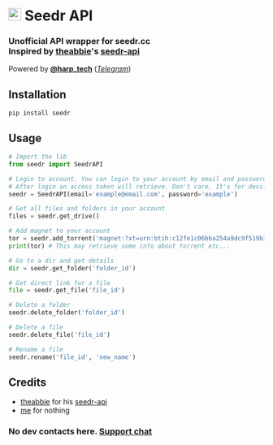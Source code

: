 # <img src="https://graph.org/file/567afbf357f1ecbe98376.png" alt="seedr" height="25px"> Seedr API

### Unofficial API wrapper for seedr.cc <br> Inspired by [theabbie](https://github.com/theabbie)'s [**seedr-api**](https://github.com/theabbie/seedr-api)

Powered by [**@harp_tech**](https://github.com/harptechorg) ([_Telegram_](https://t.me/harp_tech))

## Installation

```
pip install seedr
```

## Usage

```py
# Import the lib
from seedr import SeedrAPI

# Login to account. You can login to your account by email and password or via access token.
# After login an access token will retrieve. Don't care, It's for devs.
seedr = SeedrAPI(email='example@email.com', password='example')

# Get all files and folders in your account
files = seedr.get_drive()

# Add magnet to your account
tor = seedr.add_torrent('magnet:?xt=urn:btih:c12fe1c06bba254a9dc9f519b335aa7c1367a88a')
print(tor) # This may retrieve some info about torrent etc...

# Go to a dir and get details
dir = seedr.get_folder('folder_id')

# Get direct link for a file
file = seedr.get_file('file_id')

# Delete a folder
seedr.delete_folder('folder_id')

# Delete a file
seedr.delete_file('file_id')

# Rename a file
seedr.rename('file_id', 'new_name')
```

## Credits
- [theabbie](https://github.com/theabbie) for his [seedr-api](https://github.com/theabbie/seedr-api)
- [me](https://github.com/AnjanaMadu) for nothing

### No dev contacts here. [Support chat](https://t.me/harp_chat)
